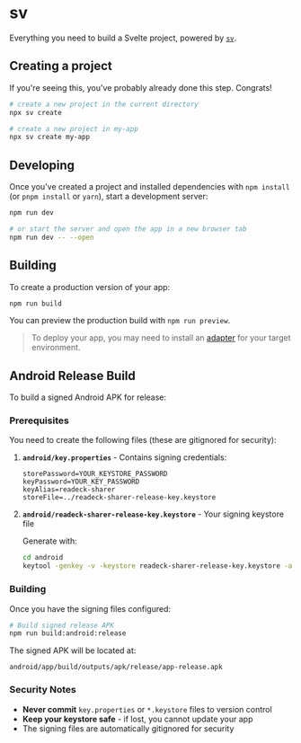 # sv

Everything you need to build a Svelte project, powered by [`sv`](https://github.com/sveltejs/cli).

## Creating a project

If you're seeing this, you've probably already done this step. Congrats!

```bash
# create a new project in the current directory
npx sv create

# create a new project in my-app
npx sv create my-app
```

## Developing

Once you've created a project and installed dependencies with `npm install` (or `pnpm install` or `yarn`), start a development server:

```bash
npm run dev

# or start the server and open the app in a new browser tab
npm run dev -- --open
```

## Building

To create a production version of your app:

```bash
npm run build
```

You can preview the production build with `npm run preview`.

> To deploy your app, you may need to install an [adapter](https://svelte.dev/docs/kit/adapters) for your target environment.

## Android Release Build

To build a signed Android APK for release:

### Prerequisites

You need to create the following files (these are gitignored for security):

1. **`android/key.properties`** - Contains signing credentials:
   ```properties
   storePassword=YOUR_KEYSTORE_PASSWORD
   keyPassword=YOUR_KEY_PASSWORD
   keyAlias=readeck-sharer
   storeFile=../readeck-sharer-release-key.keystore
   ```

2. **`android/readeck-sharer-release-key.keystore`** - Your signing keystore file
   
   Generate with:
   ```bash
   cd android
   keytool -genkey -v -keystore readeck-sharer-release-key.keystore -alias readeck-sharer -keyalg RSA -keysize 2048 -validity 10000
   ```

### Building

Once you have the signing files configured:

```bash
# Build signed release APK
npm run build:android:release
```

The signed APK will be located at:
```
android/app/build/outputs/apk/release/app-release.apk
```

### Security Notes

- **Never commit** `key.properties` or `*.keystore` files to version control
- **Keep your keystore safe** - if lost, you cannot update your app
- The signing files are automatically gitignored for security
